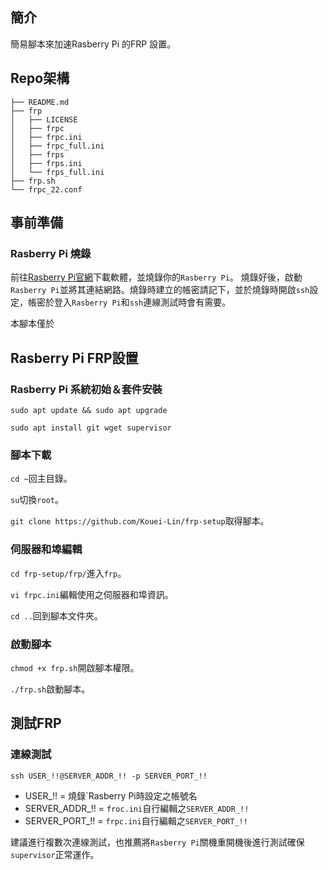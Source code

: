 ## 簡介
簡易腳本來加速Rasberry Pi 的FRP 設置。

## Repo架構
```
├── README.md
├── frp
│   ├── LICENSE
│   ├── frpc
│   ├── frpc.ini
│   ├── frpc_full.ini
│   ├── frps
│   ├── frps.ini
│   └── frps_full.ini
├── frp.sh
└── frpc_22.conf
```

## 事前準備

### Rasberry Pi 燒錄
前往[Rasberry Pi官網](https://www.raspberrypi.com/software/)下載軟體，並燒錄你的`Rasberry Pi`。
燒錄好後，啟動`Rasberry Pi`並將其連結網路。燒錄時建立的帳密請記下，並於燒錄時開啟`ssh`設定，帳密於登入`Rasberry Pi`和`ssh`連線測試時會有需要。

本腳本僅於

## Rasberry Pi FRP設置

### Rasberry Pi 系統初始＆套件安裝
`sudo apt update && sudo apt upgrade`

`sudo apt install git wget supervisor`

### 腳本下載 
`cd ~`回主目錄。

`su`切換`root`。

`git clone https://github.com/Kouei-Lin/frp-setup`取得腳本。

### 伺服器和埠編輯
`cd frp-setup/frp/`進入`frp`。

`vi frpc.ini`編輯使用之伺服器和埠資訊。

`cd ..`回到腳本文件夾。

### 啟動腳本
`chmod +x frp.sh`開啟腳本權限。

`./frp.sh`啟動腳本。

## 測試FRP

### 連線測試
`ssh USER_!!@SERVER_ADDR_!! -p SERVER_PORT_!!`

- USER_!! = 燒錄`Rasberry Pi時設定之帳號名
- SERVER_ADDR_!! = `froc.ini`自行編輯之`SERVER_ADDR_!!`
- SERVER_PORT_!! = `frpc.ini`自行編輯之`SERVER_PORT_!!`

建議進行複數次連線測試，也推薦將`Rasberry Pi`關機重開機後進行測試確保`supervisor`正常運作。

